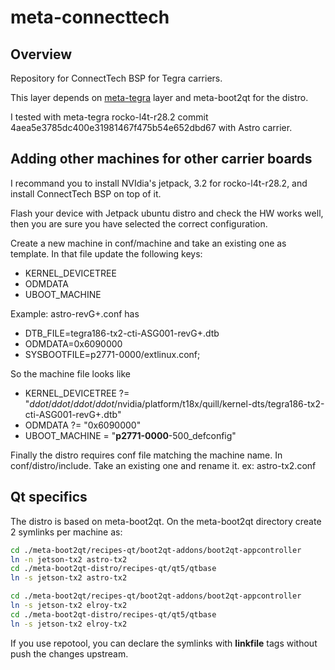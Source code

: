 # meta-connecttech
## Overview
Repository for ConnectTech BSP for Tegra carriers.

This layer depends on [meta-tegra](https://github.com/madisongh/meta-tegra) layer and meta-boot2qt for the distro. 

I tested with meta-tegra rocko-l4t-r28.2 commit 4aea5e3785dc400e31981467f475b54e652dbd67 with Astro carrier. 

## Adding other machines for other carrier boards
I recommand you to install NVIdia's jetpack, 3.2 for rocko-l4t-r28.2, and install ConnectTech BSP on top of it.

Flash your device with Jetpack ubuntu distro and check the HW works well, then you are sure you have selected the correct configuration.

Create a new machine in conf/machine and take an existing one as template. In that file update the following keys:
* KERNEL_DEVICETREE
* ODMDATA
* UBOOT_MACHINE

Example:
astro-revG+.conf has 
* DTB_FILE=tegra186-tx2-cti-ASG001-revG+.dtb
* ODMDATA=0x6090000
* SYSBOOTFILE=p2771-0000/extlinux.conf;

So the machine file looks like
* KERNEL_DEVICETREE ?= "_ddot_/_ddot_/_ddot_/_ddot_/nvidia/platform/t18x/quill/kernel-dts/tegra186-tx2-cti-ASG001-revG+.dtb"
* ODMDATA ?= "0x6090000"
* UBOOT_MACHINE = "**p2771-0000**-500_defconfig"

Finally the distro requires conf file matching the machine name. In conf/distro/include. Take an existing one and rename it. ex: astro-tx2.conf


## Qt specifics
The distro is based on meta-boot2qt. On the meta-boot2qt directory create 2 symlinks per machine as:
```bash
cd ./meta-boot2qt/recipes-qt/boot2qt-addons/boot2qt-appcontroller
ln -n jetson-tx2 astro-tx2 
cd ./meta-boot2qt-distro/recipes-qt/qt5/qtbase
ln -s jetson-tx2 astro-tx2
```

```bash
cd ./meta-boot2qt/recipes-qt/boot2qt-addons/boot2qt-appcontroller
ln -s jetson-tx2 elroy-tx2
cd ./meta-boot2qt-distro/recipes-qt/qt5/qtbase
ln -s jetson-tx2 elroy-tx2
```
If you use repotool, you can declare the symlinks with **linkfile** tags without push the changes upstream.
